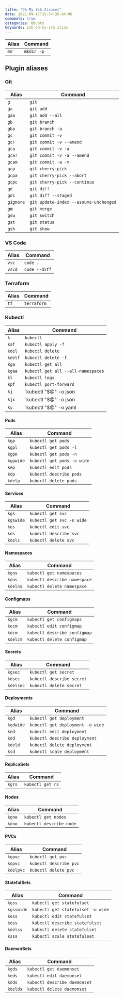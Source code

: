 ```yaml
---
title: "Oh My Zsh Aliases"
date: 2021-09-17T15:54:20-04:00
comments: true
categories: Ubuntu
keywords: zsh oh-my-zsh alias
---
```


| Alias | Command    |
| ----- | ---------- |
| `md`  | `mkdir -p` |

## Plugin aliases

### Git
| Alias     | Command                               |
| --------- | ------------------------------------- |
| `g`       | `git`                                 |
| `ga`      | `git add`                             |
| `gaa`     | `git add --all`                       |
| `gb`      | `git branch`                          |
| `gba`     | `git branch -a`                       |
| `gc`      | `git commit -v`                       |
| `gc!`     | `git commit -v --amend`               |
| `gca`     | `git commit -v -a`                    |
| `gca!`    | `git commit -v -a --amend`            |
| `gcam`    | `git commit -a -m`                    |
| `gcp`     | `git cherry-pick`                     |
| `gcpa`    | `git cherry-pick --abort`             |
| `gcpc`    | `git cherry-pick --continue`          |
| `gd`      | `git diff`                            |
| `gds`     | `git diff --staged`                   |
| `gignore` | `git update-index --assume-unchanged` |
| `gm`      | `git merge`                           |
| `gsw`     | `git switch`                          |
| `gst`     | `git status`                          |
| `gsh`     | `git show`                            |

### VS Code
| Alias  | Command       |
| ------ | ------------- |
| `vsc`  | `code .`      |
| `vscd` | `code --diff` |

### Terraform
| Alias | Command     |
| ----- | ----------- |
| `tf`  | `terraform` |

### Kubectl
| Alias   | Command                            |
| ------- | ---------------------------------- |
| `k`     | `kubectl`                          |
| `kaf`   | `kubectl apply -f`                 |
| `kdel`  | `kubectl delete`                   |
| `kdelf` | `kubectl delete -f`                |
| `kga`   | `kubectl get all`                  |
| `kgaa`  | `kubectl get all --all-namespaces` |
| `kl`    | `kubectl logs`                     |
| `kpf`   | `kubectl port-forward`             |
| `kj`    | `kubectl "$@" -o json | jq`        |
| `kjx`   | `kubectl "$@" -o json | fx`        |
| `ky`    | `kubectl "$@" -o yaml | yh`        |

#### Pods
| Alias     | Command                    |
| --------- | -------------------------- |
| `kgp`     | `kubectl get pods`         |
| `kgpl`    | `kubectl get pods -l`      |
| `kgpn`    | `kubectl get pods -n`      |
| `kgpwide` | `kubectl get pods -o wide` |
| `kep`     | `kubectl edit pods`        |
| `kdp`     | `kubectl describe pods`    |
| `kdelp`   | `kubectl delete pods`      |

#### Services
| Alias     | Command                   |
| --------- | ------------------------- |
| `kgs`     | `kubectl get svc`         |
| `kgswide` | `kubectl get svc -o wide` |
| `kes`     | `kubectl edit svc`        |
| `kds`     | `kubectl describe svc`    |
| `kdels`   | `kubectl delete svc`      |

#### Namespaces
| Alias    | Command                      |
| -------- | ---------------------------- |
| `kgns`   | `kubectl get namespaces`     |
| `kdns`   | `kubectl describe namespace` |
| `kdelns` | `kubectl delete namespace`   |

#### Configmaps
| Alias    | Command                      |
| -------- | ---------------------------- |
| `kgcm`   | `kubectl get configmaps`     |
| `kecm`   | `kubectl edit configmap`     |
| `kdcm`   | `kubectl describe configmap` |
| `kdelcm` | `kubectl delete configmap`   |

#### Secrets
| Alias     | Command                   |
| --------- | ------------------------- |
| `kgsec`   | `kubectl get secret`      |
| `kdsec`   | `kubectl describe secret` |
| `kdelsec` | `kubectl delete secret`   |

#### Deployments
| Alias     | Command                          |
| --------- | -------------------------------- |
| `kgd`     | `kubectl get deployment`         |
| `kgdwide` | `kubectl get deployment -o wide` |
| `ked`     | `kubectl edit deployment`        |
| `kdd`     | `kubectl describe deployment`    |
| `kdeld`   | `kubectl delete deployment`      |
| `ksd`     | `kubectl scale deployment`       |

#### ReplicaSets
| Alias  | Command          |
| ------ | ---------------- |
| `kgrs` | `kubectl get rs` |

#### Nodes
| Alias  | Command                 |
| ------ | ----------------------- |
| `kgno` | `kubectl get nodes`     |
| `kdno` | `kubectl describe node` |

#### PVCs
| Alias     | Command                |
| --------- | ---------------------- |
| `kgpvc`   | `kubectl get pvc`      |
| `kdpvc`   | `kubectl describe pvc` |
| `kdelpvc` | `kubectl delete pvc`   |

#### StatefulSets
| Alias      | Command                           |
| ---------- | --------------------------------- |
| `kgss`     | `kubectl get statefulset`         |
| `kgsswide` | `kubectl get statefulset -o wide` |
| `kess`     | `kubectl edit statefulset`        |
| `kdss`     | `kubectl describe statefulset`    |
| `kdelss`   | `kubectl delete statefulset`      |
| `ksss`     | `kubectl scale statefulset`       |

#### DaemonSets
| Alias    | Command                      |
| -------- | ---------------------------- |
| `kgds`   | `kubectl get daemonset`      |
| `keds`   | `kubectl edit daemonset`     |
| `kdds`   | `kubectl describe daemonset` |
| `kdelds` | `kubectl delete daemonset`   |
